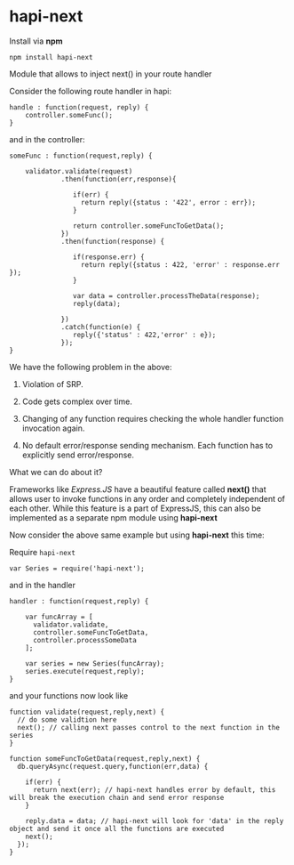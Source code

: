 # hapi-next

Install via **npm**

`npm install hapi-next`

Module that allows to inject next() in your route handler

Consider the following route handler in hapi:

```
handle : function(request, reply) {
    controller.someFunc();
}
```


and in the controller: 

```
someFunc : function(request,reply) {

    validator.validate(request) 
             .then(function(err,response){
             
                if(err) {
                  return reply({status : '422', error : err});
                }
                
                return controller.someFuncToGetData();
             })
             .then(function(response) {
                
                if(response.err) {
                  return reply({status : 422, 'error' : response.err });
                }
                
                var data = controller.processTheData(response);
                reply(data);
                
             })
             .catch(function(e) {
                reply({'status' : 422,'error' : e});
             });
}
```

We have the following problem in the above:

1. Violation of SRP.

2. Code gets complex over time. 

3. Changing of any function requires checking the whole handler function invocation again.

4. No default error/response sending mechanism. Each function has to explicitly send error/response.

What we can do about it?

Frameworks like *Express.JS* have a beautiful feature called **next()** that allows user to invoke functions in any order and completely independent of each other. While this feature is a part of ExpressJS, this can also be implemented as a separate npm module using **hapi-next**


Now consider the above same example but using **hapi-next** this time:

Require `hapi-next`
```
var Series = require('hapi-next');
```

and in the handler

```
handler : function(request,reply) {
    
    var funcArray = [
      validator.validate,
      controller.someFuncToGetData,
      controller.processSomeData
    ];
    
    var series = new Series(funcArray);
    series.execute(request,reply);
}

```

and your functions now look like

```
function validate(request,reply,next) {
  // do some validtion here
  next(); // calling next passes control to the next function in the series
}

function someFuncToGetData(request,reply,next) {
  db.queryAsync(request.query,function(err,data) {
    
    if(err) {
      return next(err); // hapi-next handles error by default, this will break the execution chain and send error response 
    }
    
    reply.data = data; // hapi-next will look for 'data' in the reply object and send it once all the functions are executed
    next();
  });
}
```
